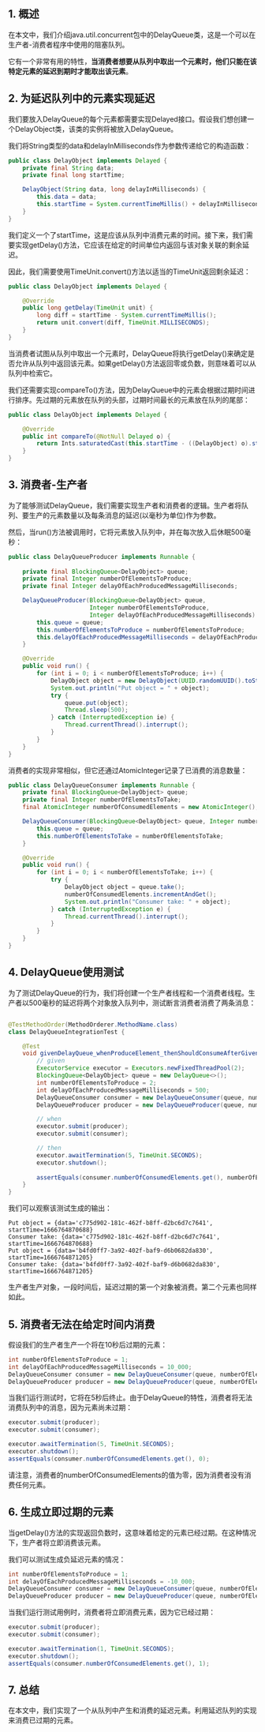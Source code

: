 ## 1. 概述

在本文中，我们介绍java.util.concurrent包中的DelayQueue类，这是一个可以在生产者-消费者程序中使用的阻塞队列。

它有一个非常有用的特性，**当消费者想要从队列中取出一个元素时，他们只能在该特定元素的延迟到期时才能取出该元素**。

## 2. 为延迟队列中的元素实现延迟

我们要放入DelayQueue的每个元素都需要实现Delayed接口。假设我们想创建一个DelayObject类，该类的实例将被放入DelayQueue。

我们将String类型的data和delayInMilliseconds作为参数传递给它的构造函数：

```java
public class DelayObject implements Delayed {
    private final String data;
    private final long startTime;

    DelayObject(String data, long delayInMilliseconds) {
        this.data = data;
        this.startTime = System.currentTimeMillis() + delayInMilliseconds;
    }
}
```

我们定义一个了startTime，这是应该从队列中消费元素的时间。接下来，我们需要实现getDelay()方法，它应该在给定的时间单位内返回与该对象关联的剩余延迟。

因此，我们需要使用TimeUnit.convert()方法以适当的TimeUnit返回剩余延迟：

```java
public class DelayObject implements Delayed {

    @Override
    public long getDelay(TimeUnit unit) {
        long diff = startTime - System.currentTimeMillis();
        return unit.convert(diff, TimeUnit.MILLISECONDS);
    }
}
```

当消费者试图从队列中取出一个元素时，DelayQueue将执行getDelay()来确定是否允许从队列中返回该元素。如果getDelay()方法返回零或负数，则意味着可以从队列中检索它。

我们还需要实现compareTo()方法，因为DelayQueue中的元素会根据过期时间进行排序。先过期的元素放在队列的头部，过期时间最长的元素放在队列的尾部：

```java
public class DelayObject implements Delayed {

    @Override
    public int compareTo(@NotNull Delayed o) {
        return Ints.saturatedCast(this.startTime - ((DelayObject) o).startTime);
    }
}
```

## 3. 消费者-生产者

为了能够测试DelayQueue，我们需要实现生产者和消费者的逻辑。生产者将队列、要生产的元素数量以及每条消息的延迟(以毫秒为单位)作为参数。

然后，当run()方法被调用时，它将元素放入队列中，并在每次放入后休眠500毫秒：

```java
public class DelayQueueProducer implements Runnable {
    
    private final BlockingQueue<DelayObject> queue;
    private final Integer numberOfElementsToProduce;
    private final Integer delayOfEachProducedMessageMilliseconds;

    DelayQueueProducer(BlockingQueue<DelayObject> queue,
                       Integer numberOfElementsToProduce,
                       Integer delayOfEachProducedMessageMilliseconds) {
        this.queue = queue;
        this.numberOfElementsToProduce = numberOfElementsToProduce;
        this.delayOfEachProducedMessageMilliseconds = delayOfEachProducedMessageMilliseconds;
    }

    @Override
    public void run() {
        for (int i = 0; i < numberOfElementsToProduce; i++) {
            DelayObject object = new DelayObject(UUID.randomUUID().toString(), delayOfEachProducedMessageMilliseconds);
            System.out.println("Put object = " + object);
            try {
                queue.put(object);
                Thread.sleep(500);
            } catch (InterruptedException ie) {
                Thread.currentThread().interrupt();
            }
        }
    }
}
```

消费者的实现非常相似，但它还通过AtomicInteger记录了已消费的消息数量：

```java
public class DelayQueueConsumer implements Runnable {
    private final BlockingQueue<DelayObject> queue;
    private final Integer numberOfElementsToTake;
    final AtomicInteger numberOfConsumedElements = new AtomicInteger();

    DelayQueueConsumer(BlockingQueue<DelayObject> queue, Integer numberOfElementsToTake) {
        this.queue = queue;
        this.numberOfElementsToTake = numberOfElementsToTake;
    }

    @Override
    public void run() {
        for (int i = 0; i < numberOfElementsToTake; i++) {
            try {
                DelayObject object = queue.take();
                numberOfConsumedElements.incrementAndGet();
                System.out.println("Consumer take: " + object);
            } catch (InterruptedException e) {
                Thread.currentThread().interrupt();
            }
        }
    }
}
```

## 4. DelayQueue使用测试

为了测试DelayQueue的行为，我们将创建一个生产者线程和一个消费者线程。生产者以500毫秒的延迟将两个对象放入队列中，测试断言消费者消费了两条消息：

```java

@TestMethodOrder(MethodOrderer.MethodName.class)
class DelayQueueIntegrationTest {

    @Test
    void givenDelayQueue_whenProduceElement_thenShouldConsumeAfterGivenDelay() throws InterruptedException {
        // given
        ExecutorService executor = Executors.newFixedThreadPool(2);
        BlockingQueue<DelayObject> queue = new DelayQueue<>();
        int numberOfElementsToProduce = 2;
        int delayOfEachProducedMessageMilliseconds = 500;
        DelayQueueConsumer consumer = new DelayQueueConsumer(queue, numberOfElementsToProduce);
        DelayQueueProducer producer = new DelayQueueProducer(queue, numberOfElementsToProduce, delayOfEachProducedMessageMilliseconds);

        // when
        executor.submit(producer);
        executor.submit(consumer);

        // then
        executor.awaitTermination(5, TimeUnit.SECONDS);
        executor.shutdown();
        
        assertEquals(consumer.numberOfConsumedElements.get(), numberOfElementsToProduce);
    }
}
```

我们可以观察该测试生成的输出：

```text
Put object = {data='c775d902-181c-462f-b8ff-d2bc6d7c7641', startTime=1666764870688}
Consumer take: {data='c775d902-181c-462f-b8ff-d2bc6d7c7641', startTime=1666764870688}
Put object = {data='b4fd0ff7-3a92-402f-baf9-d6b0682da830', startTime=1666764871205}
Consumer take: {data='b4fd0ff7-3a92-402f-baf9-d6b0682da830', startTime=1666764871205}
```

生产者生产对象，一段时间后，延迟过期的第一个对象被消费。第二个元素也同样如此。

## 5. 消费者无法在给定时间内消费

假设我们的生产者生产一个将在10秒后过期的元素：

```java
int numberOfElementsToProduce = 1;
int delayOfEachProducedMessageMilliseconds = 10_000;
DelayQueueConsumer consumer = new DelayQueueConsumer(queue, numberOfElementsToProduce);
DelayQueueProducer producer = new DelayQueueProducer(queue, numberOfElementsToProduce, delayOfEachProducedMessageMilliseconds);
```

当我们运行测试时，它将在5秒后终止。由于DelayQueue的特性，消费者将无法消费队列中的消息，因为元素尚未过期：

```java
executor.submit(producer);
executor.submit(consumer);

executor.awaitTermination(5, TimeUnit.SECONDS);
executor.shutdown();
assertEquals(consumer.numberOfConsumedElements.get(), 0);
```

请注意，消费者的numberOfConsumedElements的值为零，因为消费者没有消费任何元素。

## 6. 生成立即过期的元素

当getDelay()方法的实现返回负数时，这意味着给定的元素已经过期。在这种情况下，生产者将立即消费该元素。

我们可以测试生成负延迟元素的情况：

```java
int numberOfElementsToProduce = 1;
int delayOfEachProducedMessageMilliseconds = -10_000;
DelayQueueConsumer consumer = new DelayQueueConsumer(queue, numberOfElementsToProduce);
DelayQueueProducer producer = new DelayQueueProducer(queue, numberOfElementsToProduce, delayOfEachProducedMessageMilliseconds);
```

当我们运行测试用例时，消费者将立即消费元素，因为它已经过期：

```java
executor.submit(producer);
executor.submit(consumer);

executor.awaitTermination(1, TimeUnit.SECONDS);
executor.shutdown();
assertEquals(consumer.numberOfConsumedElements.get(), 1);
```

## 7. 总结

在本文中，我们实现了一个从队列中产生和消费的延迟元素。利用延迟队列的实现来消费已过期的元素。